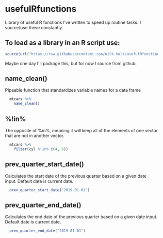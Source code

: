 # usefulRfunctions
Library of useful R functions I've written to speed up routine tasks. I source/use these constantly.

## To load as a library in an R script use:

```r {source script}
source(url("https://raw.githubusercontent.com/nick-holt/usefulRfunctions/master/useful%20functions.R"))
```
Maybe one day I'll package this, but for now I source from github.

## name_clean()
Pipeable function that standardizes variable names for a data frame

``` r {name_clean() example}
  mtcars %>% 
    name_clean()
```    

## %!in%

The opposite of %in%, meaning it will keep all of the elements of one vector that are not in another vector.

```r {%!in% example}
  mtcars %>%
    filter(cyl %!in% c(4, 6))
```    
    
## prev_quarter_start_date()

Calculates the start date of the previous quarter based on a given date input. Default date is current date.

```r {prev_q_start example}
  prev_quarter_start_date("2019-01-01")
```    

## prev_quarter_end_date()

Calculates the end date of the previous quarter based on a given date input. Default date is current date.

```r {prev_q_end example}
  prev_quarter_end_date("2019-01-01")
```    
